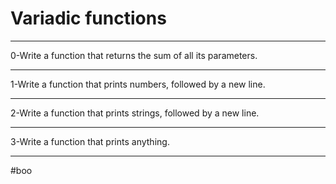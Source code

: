 # Variadic functions
*****************
0-Write a function that returns the sum of all its parameters.
*************************
1-Write a function that prints numbers, followed by a new line.
***********************
2-Write a function that prints strings, followed by a new line.
*******************
3-Write a function that prints anything.
************************
#boo